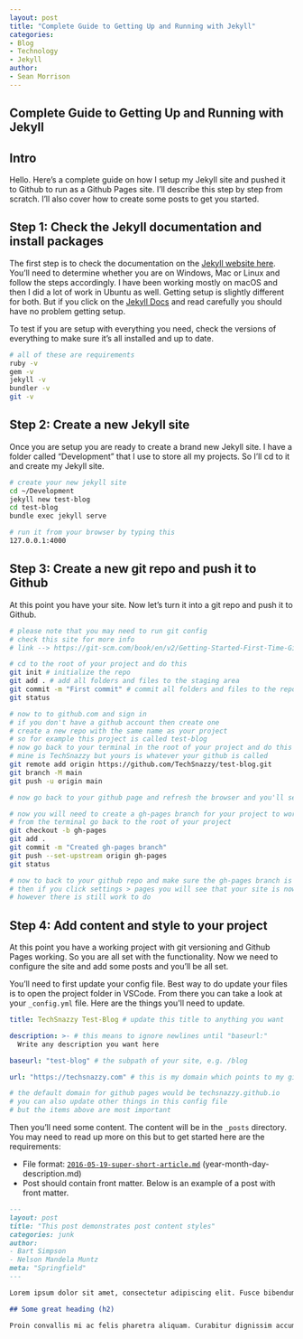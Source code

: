 ```yaml
---
layout: post
title: "Complete Guide to Getting Up and Running with Jekyll"
categories:
- Blog
- Technology
- Jekyll
author:
- Sean Morrison
---
```


## Complete Guide to Getting Up and Running with Jekyll

## Intro

Hello. Here’s a complete guide on how I setup my Jekyll site and pushed it to Github to run as a Github Pages site. I’ll describe this step by step from scratch. I’ll also cover how to create some posts to get you started.

## Step 1: Check the Jekyll documentation and install packages

The first step is to check the documentation on the [Jekyll website here](https://jekyllrb.com/). You’ll need to determine whether you are on Windows, Mac or Linux and follow the steps accordingly. I have been working mostly on macOS and then I did a lot of work in Ubuntu as well. Getting setup is slightly different for both. But if you click on the [Jekyll Docs](https://jekyllrb.com/docs/) and read carefully you should have no problem getting setup.

To test if you are setup with everything you need, check the versions of everything to make sure it’s all installed and up to date.

```bash
# all of these are requirements
ruby -v
gem -v
jekyll -v
bundler -v
git -v
```

## Step 2: Create a new Jekyll site

Once you are setup you are ready to create a brand new Jekyll site. I have a folder called “Development” that I use to store all my projects. So I’ll cd to it and create my Jekyll site.

```bash
# create your new jekyll site
cd ~/Development
jekyll new test-blog
cd test-blog
bundle exec jekyll serve

# run it from your browser by typing this
127.0.0.1:4000
```

## Step 3: Create a new git repo and push it to Github

At this point you have your site. Now let’s turn it into a git repo and push it to Github.

```bash
# please note that you may need to run git config
# check this site for more info
# link --> https://git-scm.com/book/en/v2/Getting-Started-First-Time-Git-Setup

# cd to the root of your project and do this
git init # initialize the repo
git add . # add all folders and files to the staging area
git commit -m "First commit" # commit all folders and files to the repo
git status

# now to to github.com and sign in
# if you don't have a github account then create one
# create a new repo with the same name as your project
# so for example this project is called test-blog
# now go back to your terminal in the root of your project and do this
# mine is TechSnazzy but yours is whatever your github is called
git remote add origin https://github.com/TechSnazzy/test-blog.git
git branch -M main
git push -u origin main

# now go back to your github page and refresh the browser and you'll see your files have been uploaded

# now you will need to create a gh-pages branch for your project to work
# from the terminal go back to the root of your project
git checkout -b gh-pages
git add .
git commit -m "Created gh-pages branch"
git push --set-upstream origin gh-pages
git status

# now to back to your github repo and make sure the gh-pages branch is there
# then if you click settings > pages you will see that your site is now live
# however there is still work to do
```

## Step 4: Add content and style to your project

At this point you have a working project with git versioning and Github Pages working. So you are all set with the functionality. Now we need to configure the site and add some posts and you’ll be all set. 

You’ll need to first update your config file. Best way to do update your files is to open the project folder in VSCode. From there you can take a look at your `_config.yml` file. Here are the things you'll need to update.

```yaml
title: TechSnazzy Test-Blog # update this title to anything you want

description: >- # this means to ignore newlines until "baseurl:"
  Write any description you want here

baseurl: "test-blog" # the subpath of your site, e.g. /blog

url: "https://techsnazzy.com" # this is my domain which points to my github

# the default domain for github pages would be techsnazzy.github.io
# you can also update other things in this config file
# but the items above are most important
```

Then you’ll need some content. The content will be in the `_posts` directory. You may need to read up more on this but to get started here are the requirements:

- File format: [`2016-05-19-super-short-article.md`](http://2016-05-19-super-short-article.md/) (year-month-day-description.md)
- Post should contain front matter. Below is an example of a post with front matter.

```markdown
---
layout: post
title: "This post demonstrates post content styles"
categories: junk
author:
- Bart Simpson
- Nelson Mandela Muntz
meta: "Springfield"
---

Lorem ipsum dolor sit amet, consectetur adipiscing elit. Fusce bibendum neque eget nunc mattis eu sollicitudin enim tincidunt. Vestibulum lacus tortor, ultricies id dignissim ac, bibendum in velit.

## Some great heading (h2)

Proin convallis mi ac felis pharetra aliquam. Curabitur dignissim accumsan rutrum. In arcu magna, aliquet vel pretium et, molestie et arcu.
```